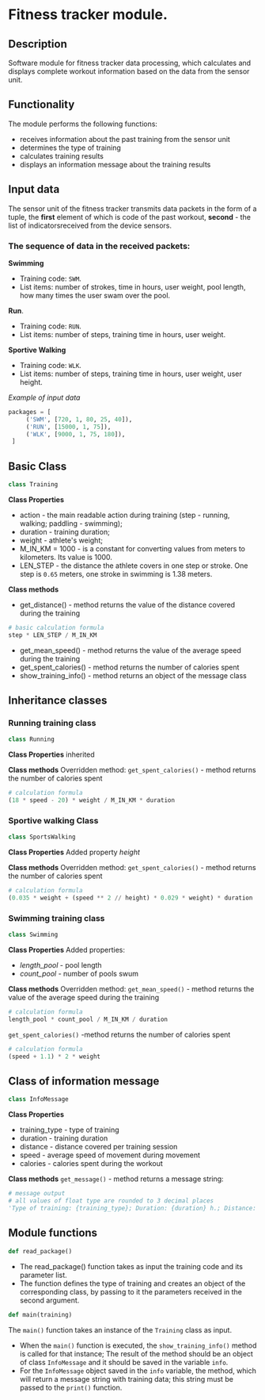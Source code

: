 # Fitness tracker module.

## Description
Software module for fitness tracker data processing, which calculates and displays
complete workout information based on the data from the sensor unit.

## Functionality
The module performs the following functions:
- receives information about the past training from the sensor unit
- determines the type of training
- calculates training results
- displays an information message about the training results

## Input data
The sensor unit of the fitness tracker transmits data packets in the form of a tuple,
the **first** element of which is code of the past workout, **second** - the list of indicatorsreceived from the device sensors.

### The sequence of data in the received packets:
**Swimming**
- Training code: `SWM`.
- List items: number of strokes, time in hours, user weight, pool length, how many times the user swam over the pool.

**Run**.
- Training code: `RUN`.
- List items: number of steps, training time in hours, user weight.

**Sportive Walking**
- Training code: `WLK`.
- List items: number of steps, training time in hours, user weight, user height.

*Example of input data*
```python
packages = [
     ('SWM', [720, 1, 80, 25, 40]),
     ('RUN', [15000, 1, 75]),
     ('WLK', [9000, 1, 75, 180]),
 ] 
```

## Basic Class
```python
class Training
```
**Class Properties**

* action - the main readable action during training (step - running, walking; paddling - swimming);
* duration - training duration;
* weight - athlete's weight;
* M_IN_KM = 1000 - is a constant for converting values from meters to kilometers. Its value is 1000.
* LEN_STEP - the distance the athlete covers in one step or stroke. One step is `0.65` meters,
one stroke in swimming is 1.38 meters.

**Class methods**

* get_distance() - method returns the value of the distance covered during the training
```python
# basic calculation formula
step * LEN_STEP / M_IN_KM
```
* get_mean_speed() - method returns the value of the average speed during the training
* get_spent_calories() - method returns the number of calories spent
* show_training_info() - method returns an object of the message class

## Inheritance classes
### Running training class
```python
class Running
```
**Class Properties**
inherited

**Class methods**
Overridden method:
`get_spent_calories()` - method returns the number of calories spent
```python
# calculation formula
(18 * speed - 20) * weight / M_IN_KM * duration
```

### Sportive walking Class
```python
class SportsWalking
```
**Class Properties**
Added property *height*

**Class methods**
Overridden method:
`get_spent_calories()` - method returns the number of calories spent
```python
# calculation formula
(0.035 * weight + (speed ** 2 // height) * 0.029 * weight) * duration
```

### Swimming training class
```python
class Swimming
```
**Class Properties**
Added properties:
* *length_pool* - pool length
* *count_pool* - number of pools swum

**Class methods**
Overridden method:
`get_mean_speed()` - method returns the value of the average speed during the training
```python
# calculation formula
length_pool * count_pool / M_IN_KM / duration
```
`get_spent_calories()` -method returns the number of calories spent
```python
# calculation formula
(speed + 1.1) * 2 * weight
```
## Class of information message
```python
class InfoMessage
```
**Class Properties**
* training_type - type of training
* duration - training duration
* distance - distance covered per training session
* speed - average speed of movement during movement
* calories - calories spent during the workout


**Class methods**
`get_message()` - method returns a message string:
```python
# message output
# all values of float type are rounded to 3 decimal places
'Type of training: {training_type}; Duration: {duration} h.; Distance: {distance} km; Average speed: {speed} kph; Сalories burned: {calories}'.
```

## Module functions
```python
def read_package()
```
* The read_package() function takes as input the training code and its parameter list.
* The function defines the type of training and creates an object of the corresponding class,
by passing to it the parameters received in the second argument.

```python
def main(training)
```
The `main()` function takes an instance of the `Training` class as input.
- When the `main()` function is executed, the `show_training_info()` method is called for that instance;
The result of the method should be an object of class `InfoMessage` and it should be saved in the variable `info`.
- For the `InfoMessage` object saved in the `info` variable, the method, which will return a message string with
training data; this string must be passed to the `print()` function.